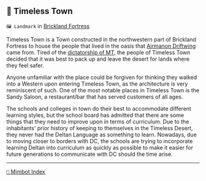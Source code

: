 ## 🌇 Timeless Town

`🖼️ Landmark` in [Brickland Fortress](<https://zeithalt.github.io/r/brickland_fortress.html>)

Timeless Town is a Town constructed in the northwestern part of Brickland Fortress to house the people that lived in the oasis that [Airmanon Driftwing](<https://zeithalt.github.io/r/airmanon.html>) came from. Tired of the [dictatorship of MT](<https://zeithalt.github.io/r/loki.html>), the people of Timeless Town decided that it was best to pack up and leave the desert for lands where they feel safer. 

Anyone unfamiliar with the place could be forgiven for thinking they walked into a Western upon entering Timeless Town, as the architecture is very reminiscent of such. One of the most notable places in Timeless Town is the Sandy Saloon, a restaurant/bar that has served customers of all ages.

The schools and colleges in town do their best to accommodate different learning styles, but the school board has admitted that there are some things that they need to improve upon in terms of curriculum. Due to the inhabitants' prior history of keeping to themselves in the Timeless Desert, they never had the Deltan Language as something  to learn. Nowadays, due to moving closer to borders with DC, the schools are trying to incorporate learning Deltan into curriculum as quickly as possible to make it easier for future generations to communicate with DC should the time arise.

<!---
keywords: PS, brickland, airmanon
aliases: Sandy Saloon
-->
----------
[`📑` Mimbot Index](<https://zeithalt.github.io/r/#2e90>)